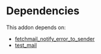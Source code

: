 # Dependencies

This addon depends on:

- [fetchmail_notify_error_to_sender](https://github.com/bringout/oca-technical)
- [test_mail](https://github.com/bringout/oca-ocb-test/tree/67a27d092f980c124a31e46eedb5340a67278de8/odoo-bringout-oca-ocb-test_mail)
